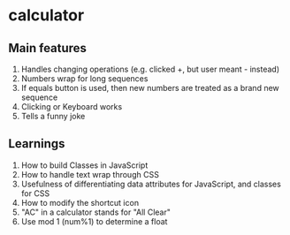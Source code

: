 # calculator
## Main features
  1. Handles changing operations (e.g. clicked +, but user meant - instead)
  2. Numbers wrap for long sequences
  3. If equals button is used, then new numbers are treated as a brand new sequence
  4. Clicking or Keyboard works
  5. Tells a funny joke

## Learnings
  1. How to build Classes in JavaScript
  2. How to handle text wrap through CSS
  3. Usefulness of differentiating data attributes for JavaScript, and classes for CSS
  4. How to modify the shortcut icon
  5. "AC" in a calculator stands for "All Clear"
  6. Use mod 1 (num%1) to determine a float
